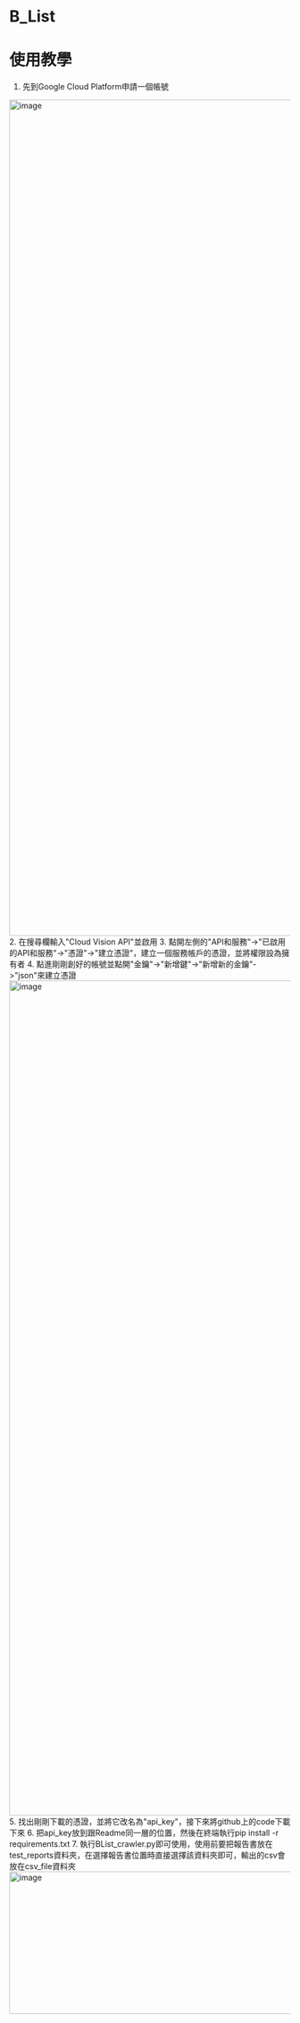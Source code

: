 # B_List
# 使用教學
1. 先到Google Cloud Platform申請一個帳號
<img width="2559" height="1496" alt="image" src="https://github.com/user-attachments/assets/f9f33742-4e66-4ba4-a857-492c67d69957" />
2. 在搜尋欄輸入"Cloud Vision API"並啟用
3. 點開左側的"API和服務"->"已啟用的API和服務"->"憑證"->"建立憑證"，建立一個服務帳戶的憑證，並將權限設為擁有者
4. 點進剛剛創好的帳號並點開"金鑰"->"新增鍵"->"新增新的金鑰"->"json"來建立憑證
<img width="2559" height="1494" alt="image" src="https://github.com/user-attachments/assets/ebf278d1-9ac3-4ee9-b266-fbfde903658d" />
5. 找出剛剛下載的憑證，並將它改名為"api_key"，接下來將github上的code下載下來
6. 把api_key放到跟Readme同一層的位置，然後在終端執行pip install -r requirements.txt
7. 執行BList_crawler.py即可使用，使用前要把報告書放在test_reports資料夾，在選擇報告書位置時直接選擇該資料夾即可，輸出的csv會放在csv_file資料夾
<img width="588" height="255" alt="image" src="https://github.com/user-attachments/assets/02bca473-835c-41d0-b38a-ae932a848132" />



